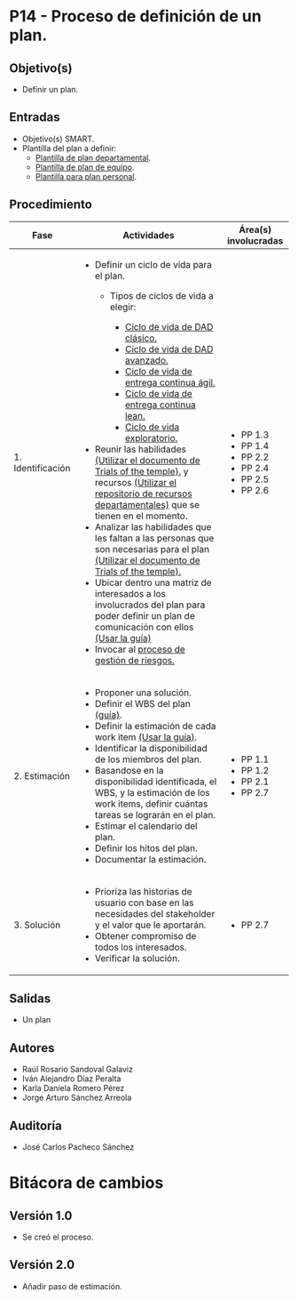 # P14 - Proceso de definición de un plan.

## Objetivo(s)

- Definir un plan.

## Entradas

- Objetivo(s) SMART.
- Plantilla del plan a definir:
  - [Plantilla de plan departamental](../plantillas/PL08-plantilla-para-plan-departamental.md).
  - [Plantilla de plan de equipo](../plantillas/PL09-plantilla-para-planeacion-de-iteracion.md).
  - [Plantilla para plan personal](../plantillas/PL07-plantilla-para-planeacion-personal.md).

## Procedimiento


<table>
  <thead>
    <th>Fase</th>
    <th>Actividades</th>
    <th>Área(s) involucradas</th>
  </thead>

  <tbody>
    <tr>
      <td>1. Identificación</td>
      <td>
        <ul align="left">
          <li>Definir un ciclo de vida para el plan. </li>
            <ul align="left">
              <li>Tipos de ciclos de vida a elegir:</li>
              <ul align="left">
                <li><a href="https://docs.google.com/presentation/d/1zTMVnqxYRWe_Fh0TFrjlKbB42MXc9lM4ftcBvG49oJ8/edit#slide=id.g2b2b7a0211_0_6">Ciclo de vida de DAD clásico.</a></li>
                <li><a href="https://docs.google.com/presentation/d/1zTMVnqxYRWe_Fh0TFrjlKbB42MXc9lM4ftcBvG49oJ8/edit#slide=id.g2b2b7a0211_0_19">Ciclo de vida de DAD avanzado.</a></li>
                <li><a href="https://docs.google.com/presentation/d/1zTMVnqxYRWe_Fh0TFrjlKbB42MXc9lM4ftcBvG49oJ8/edit#slide=id.g2b2b7a0211_0_115">Ciclo de vida de entrega continua ágil.</a></li>
                <li><a href="https://docs.google.com/presentation/d/1zTMVnqxYRWe_Fh0TFrjlKbB42MXc9lM4ftcBvG49oJ8/edit#slide=id.g2b2b7a0211_0_122">Ciclo de vida de entrega continua lean.</a></li>
                <li><a href="https://docs.google.com/presentation/d/1zTMVnqxYRWe_Fh0TFrjlKbB42MXc9lM4ftcBvG49oJ8/edit#slide=id.g2b2b7a0211_0_129">Ciclo de vida exploratorio.</a></li>
              </ul>
            </ul>
          <li>Reunir las habilidades<a href="https://docs.google.com/spreadsheets/d/1MZ-7gZ1iUZPbCIa3G2UtK8B-_w1ipbHrO0hJMeRTozQ/edit#gid=1760954040"> (Utilizar el documento de Trials of the temple).</a> y recursos <a href="https://docs.google.com/spreadsheets/d/1frtMUtfqJzUiE9ej_qi-HwhZZtvbSbPsc-TMsYf10Bk/edit#gid=0">(Utilizar el repositorio de recursos departamentales)</a> que se tienen en el momento.<a></a></li>
          <li>Analizar las habilidades que les faltan a las personas que son necesarias para el plan <a href="https://docs.google.com/spreadsheets/d/1MZ-7gZ1iUZPbCIa3G2UtK8B-_w1ipbHrO0hJMeRTozQ/edit#gid=1760954040"> (Utilizar el documento de Trials of the temple).</a></li>
          <li>Ubicar dentro una matriz de interesados a los involucrados del plan para poder definir un plan de comunicación con ellos <a href="../guias/G15-guia-ubicar-interesados-en-la-matriz-de-interesados">(Usar la guía)</a></li>
          <li>Invocar al <a href="../procesos/P08-proceso-gestion-riesgos">proceso de gestión de riesgos.</a></li>
        </ul>
      </td>
      <td>
        <ul>
          <li>PP 1.3</li><li>PP 1.4</li><li>PP 2.2</li><li>PP 2.4</li><li>PP 2.5</li><li>PP 2.6</li>
        </ul>
      </td>
    </tr>
    <tr>
      <td>2. Estimación</td>
      <td>
        <ul align="left">
          <li>Proponer una solución. </li>
          <li>Definir el WBS del plan <a href="../guias/G07-guia-wbs">(guía)</a>.</li>
          <li>Definir la estimación de cada work item <a href="../guias/G22-guia-para-estimar-workitem">(Usar la guía)</a>.</li>
          <li>Identificar la disponibilidad de los miembros del plan.</li>
          <li>Basandose en la disponibilidad identificada, el WBS, y la estimación de los work items, definir cuántas tareas se lograrán en el plan.</li>
          <li>Estimar el calendario del plan.</li>
          <li>Definir los hitos del plan.</li>
          <li>Documentar la estimación. </li>
        </ul>
      </td>
      <td>
        <ul>
          <li>PP 1.1</li><li>PP 1.2</li><li>PP 2.1</li><li>PP 2.7</li></li>
        </ul>
      </td>
    </tr>
    <tr>
      <td>3. Solución</td>
      <td>
        <ul align="left">
          <li>Prioriza las historias de usuario con base en las necesidades del stakeholder y el valor que le aportarán.</li>
          <li>Obtener compromiso de todos los interesados.</li>
          <li>Verificar la solución.</li> 
        </ul>
      </td>
      <td>
        <ul>
        <li>PP 2.7</li>
        </ul>
      </td>
    </tr>
  </tbody>
</table>


## Salidas
- Un plan

## Autores

- Raúl Rosario Sandoval Galaviz
- Iván Alejandro Díaz Peralta
- Karla Daniela Romero Pérez
- Jorge Arturo Sánchez Arreola 

## Auditoría

- José Carlos Pacheco Sánchez


# Bitácora de cambios

## Versión 1.0
  - Se creó el proceso.

## Versión 2.0
  - Añadir paso de estimación.


